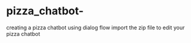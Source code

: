 # pizza_chatbot-
creating a pizza chatbot using dialog flow
import the zip file to edit your pizza chatbot
